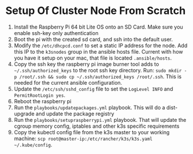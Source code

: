 # Setup Of Cluster Node From Scratch

1. Install the Raspberry Pi 64 bit Lite OS onto an SD Card. Make sure you enable ssh-key only authentication
1. Boot the pi with the created sd card, and ssh into the default user.
1. Modify the `/etc/dhcpcd.conf` to set a static IP address for the node. Add this IP to the `k3snodes` group in the ansible hosts file. Current with how you have it setup on your mac, that file is located `.ansible/hosts`.
1. Copy the ssh key the raspberry pi image burner tool adds to `~/.ssh/authorized_keys` to the root ssh key directory. Run: `sudo mkdir -p /root/.ssh && sudo cp ~/.ssh/authorized_keys /root/.ssh`. This is needed for the current ansible configuration.
1. Update the `/etc/ssh/sshd_config` file to set the `LogLevel INFO` and `PermitRootLogin yes`. 
1. Reboot the raspberry pi
1. Run the `playbooks/updatepackages.yml` playbook. This will do a dist-upgrade and update the package registry
1. Run the `playbooks/setupraspberrypi.yml` playbook. That will update the cgroup memory config, iptables and other k3s specific requirements
1. Copy the kubectl config file from the k3s master to your working machine: `scp root@master-ip:/etc/rancher/k3s/k3s.yaml ~/.kube/config`.
